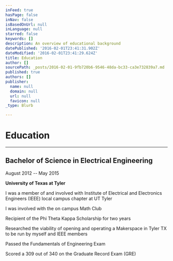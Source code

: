 ```yaml
---
inFeed: true
hasPage: false
inNav: false
isBasedOnUrl: null
inLanguage: null
starred: false
keywords: []
description: An overview of educational background
datePublished: '2016-02-01T23:41:31.902Z'
dateModified: '2016-02-01T23:41:29.624Z'
title: Education
author: []
sourcePath: _posts/2016-02-01-9fb720b6-9546-48da-bc33-ca3e732839a7.md
published: true
authors: []
publisher:
  name: null
  domain: null
  url: null
  favicon: null
_type: Blurb

---
```

# Education

****

## Bachelor of Science in Electrical Engineering

August 2012 --
May 2015

**University of Texas at Tyler**

I was a member of and involved with Institute of Electrical
and Electronics Engineers (IEEE) local campus chapter at UT Tyler

I was involved with the on campus Math Club

Recipient of the Phi Theta Kappa Scholarship for two years

Researched the viability of opening and operating a
Makerspace in Tyler TX to be run by myself and IEEE members

Passed the Fundamentals of Engineering Exam

Scored
a 309 out of 340 on the Graduate Record Exam (GRE)
